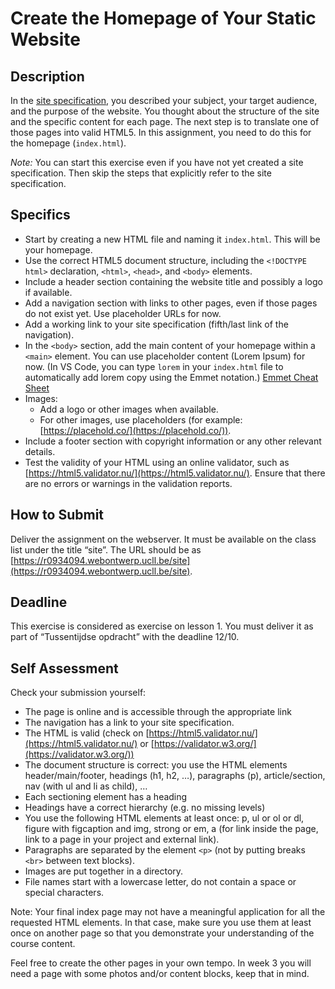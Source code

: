 # Create the Homepage of Your Static Website

## Description

In the [site specification](https://github.com/UCLL-Frontend/oefeningen-frontend-deel1/blob/main/site-specification.md#site-specification), you described your subject, your target audience, and the purpose of the website. You thought about the structure of the site and the specific content for each page.
The next step is to translate one of those pages into valid HTML5. In this assignment, you need to do this for the homepage (`index.html`).

*Note:* You can start this exercise even if you have not yet created a site specification. Then skip the steps that explicitly refer to the site specification. 

## Specifics

- Start by creating a new HTML file and naming it `index.html`. This will be your homepage.
- Use the correct HTML5 document structure, including the `<!DOCTYPE html>` declaration, `<html>`, `<head>`, and `<body>` elements.
- Include a header section containing the website title and possibly a logo if available.
- Add a navigation section with links to other pages, even if those pages do not exist yet. Use placeholder URLs for now.
- Add a working link to your site specification (fifth/last link of the navigation).
- In the `<body>` section, add the main content of your homepage within a `<main>` element. You can use placeholder content (Lorem Ipsum) for now. (In VS Code, you can type `lorem` in your `index.html` file to automatically add lorem copy using the Emmet notation.) [Emmet Cheat Sheet](https://docs.emmet.io/cheat-sheet/)
- Images:
  - Add a logo or other images when available.
  - For other images, use placeholders (for example: [https://placehold.co/](https://placehold.co/)).
- Include a footer section with copyright information or any other relevant details.
- Test the validity of your HTML using an online validator, such as [https://html5.validator.nu/](https://html5.validator.nu/). Ensure that there are no errors or warnings in the validation reports.

## How to Submit

Deliver the assignment on the webserver. It must be available on the class list under the title “site”. The URL should be as [https://r0934094.webontwerp.ucll.be/site](https://r0934094.webontwerp.ucll.be/site).

## Deadline

This exercise is considered as exercise on lesson 1. You must deliver it as part of “Tussentijdse opdracht” with the deadline 12/10.

## Self Assessment

Check your submission yourself:
- The page is online and is accessible through the appropriate link
- The navigation has a link to your site specification.
- The HTML is valid (check on [https://html5.validator.nu/](https://html5.validator.nu/) or [https://validator.w3.org/](https://validator.w3.org/))
- The document structure is correct: you use the HTML elements header/main/footer, headings (h1, h2, …), paragraphs (p), article/section, nav (with ul and li as child), …
- Each sectioning element has a heading
- Headings have a correct hierarchy (e.g. no missing levels)
- You use the following HTML elements at least once: p, ul or ol or dl, figure with figcaption and img, strong or em, a (for link inside the page, link to a page in your project and external link).
- Paragraphs are separated by the element `<p>` (not by putting breaks `<br>` between text blocks).
- Images are put together in a directory.
- File names start with a lowercase letter, do not contain a space or special characters.

Note: Your final index page may not have a meaningful application for all the requested HTML elements. In that case, make sure you use them at least once on another page so that you demonstrate your understanding of the course content.

Feel free to create the other pages in your own tempo. In week 3 you will need a page with some photos and/or content blocks, keep that in mind.
